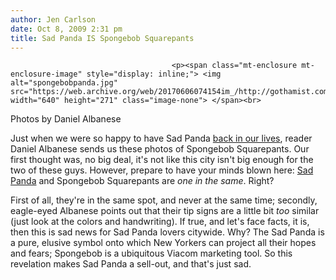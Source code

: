 ```yaml
---
author: Jen Carlson
date: Oct 8, 2009 2:31 pm
title: Sad Panda IS Spongebob Squarepants
---
```


	
										<p><span class="mt-enclosure mt-enclosure-image" style="display: inline;"> <img alt="spongebobpanda.jpg" src="https://web.archive.org/web/20170606074154im_/http://gothamist.com/attachments/arts_jen/spongebobpanda.jpg" width="640" height="271" class="image-none"> </span><br>
<span class="photo_caption">Photos by Daniel Albanese</span></p>

<p>Just when we were so happy to have Sad Panda <a href="https://web.archive.org/web/20170606074154/http://gothamist.com/2009/10/06/sad_panda_has_returned.php">back in our lives</a>, reader Daniel Albanese sends us these photos of Spongebob Squarepants. Our first thought was, no big deal, it&apos;s not like this city isn&apos;t big enough for the two of these guys. However, prepare to have your minds blown here: <a href="https://web.archive.org/web/20170606074154/http://gothamist.com/tags/sadpanda">Sad Panda</a> and Spongebob Squarepants are <em>one in the same</em>. Right? </p>

<p>First of all, they&apos;re in the same spot, and never at the same time; secondly, eagle-eyed Albanese points out that their tip signs are a little bit <em>too</em> similar (just look at the colors and handwriting). If true, and let&apos;s face facts, it is, then this is sad news for Sad Panda lovers citywide. Why? The Sad Panda is a pure, elusive symbol onto which New Yorkers can project all their hopes and fears; Spongebob is a ubiquitous Viacom marketing tool. So this revelation makes Sad Panda a sell-out, and that&apos;s just sad.</p>					
										
									
				